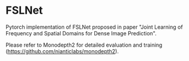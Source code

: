 # FSLNet
Pytorch implementation of FSLNet proposed in paper "Joint Learning of Frequency and Spatial Domains for Dense Image Prediction".

Please refer to Monodepth2 for detailed evaluation and training (https://github.com/nianticlabs/monodepth2).

